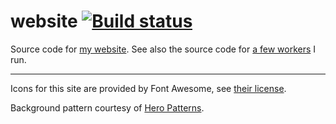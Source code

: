 # website [![Build status](https://badge.buildkite.com/5ec9e994380bc49e3c9bd5e6be0341ca874a272b0e61f900f8.svg?branch=master)](https://buildkite.com/nchlswhttkr/website)

Source code for [my website](https://nicholas.cloud/). See also the source code for [a few workers](https://github.com/nchlswhttkr/workers/) I run.

---

Icons for this site are provided by Font Awesome, see [their license](https://fontawesome.com/license/free/).

Background pattern courtesy of [Hero Patterns](https://www.heropatterns.com/).
